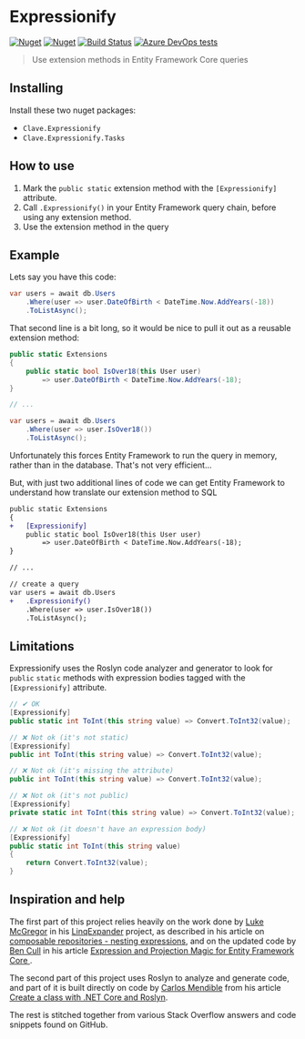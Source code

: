 # Expressionify

[![Nuget](https://img.shields.io/nuget/v/Clave.Expressionify)][1] [![Nuget](https://img.shields.io/nuget/dt/Clave.Expressionify)][1] [![Build Status](https://claveconsulting.visualstudio.com/Nugets/_apis/build/status/ClaveConsulting.Expressionify?branchName=master)][2] [![Azure DevOps tests](https://img.shields.io/azure-devops/tests/ClaveConsulting/Nugets/14)][2]

> Use extension methods in Entity Framework Core queries

## Installing

Install these two nuget packages:

* `Clave.Expressionify`
* `Clave.Expressionify.Tasks`

## How to use

1) Mark the `public static` extension method with the `[Expressionify]` attribute.
2) Call `.Expressionify()` in your Entity Framework query chain, before using any extension method.
3) Use the extension method in the query

## Example

Lets say you have this code:

```csharp
var users = await db.Users
    .Where(user => user.DateOfBirth < DateTime.Now.AddYears(-18))
    .ToListAsync();
```

That second line is a bit long, so it would be nice to pull it out as a reusable extension method:

```csharp
public static Extensions
{
    public static bool IsOver18(this User user)
        => user.DateOfBirth < DateTime.Now.AddYears(-18);
}

// ...

var users = await db.Users
    .Where(user => user.IsOver18())
    .ToListAsync();

```

Unfortunately this forces Entity Framework to run the query in memory, rather than in the database. That's not very efficient...

But, with just two additional lines of code we can get Entity Framework to understand how translate our extension method to SQL

```diff
public static Extensions
{
+   [Expressionify]
    public static bool IsOver18(this User user)
        => user.DateOfBirth < DateTime.Now.AddYears(-18);
}

// ...

// create a query
var users = await db.Users
+   .Expressionify()
    .Where(user => user.IsOver18())
    .ToListAsync();
```

## Limitations

Expressionify uses the Roslyn code analyzer and generator to look for `public` `static` methods with expression bodies tagged with the `[Expressionify]` attribute.

```csharp
// ✔ OK
[Expressionify]
public static int ToInt(this string value) => Convert.ToInt32(value);

// ❌ Not ok (it's not static)
[Expressionify]
public int ToInt(this string value) => Convert.ToInt32(value);

// ❌ Not ok (it's missing the attribute)
public int ToInt(this string value) => Convert.ToInt32(value);

// ❌ Not ok (it's not public)
[Expressionify]
private static int ToInt(this string value) => Convert.ToInt32(value);

// ❌ Not ok (it doesn't have an expression body)
[Expressionify]
public static int ToInt(this string value)
{
    return Convert.ToInt32(value);
}
```


## Inspiration and help

The first part of this project relies heavily on the work done by [Luke McGregor](https://twitter.com/staticv0id) in his [LinqExpander](https://github.com/lukemcgregor/LinqExpander) project, as described in his article on [composable repositories - nesting expressions](https://blog.staticvoid.co.nz/2016/composable_repositories_-_nesting_extensions/), and on the updated code by [Ben Cull](https://twitter.com/BenWhoLikesBeer) in his article [Expression and Projection Magic for Entity Framework Core ](https://benjii.me/2018/01/expression-projection-magic-entity-framework-core/).

The second part of this project uses Roslyn to analyze and generate code, and part of it is built directly on code by [Carlos Mendible](https://twitter.com/cmendibl3) from his article [Create a class with .NET Core and Roslyn](https://carlos.mendible.com/2017/03/02/create-a-class-with-net-core-and-roslyn/).

The rest is stitched together from various Stack Overflow answers and code snippets found on GitHub.



[1]: https://www.nuget.org/packages/Clave.Expressionify/
[2]: https://claveconsulting.visualstudio.com/Nugets/_build/latest?definitionId=14